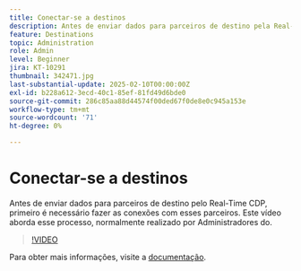 ```yaml
---
title: Conectar-se a destinos
description: Antes de enviar dados para parceiros de destino pela Real-Time CDP, é necessário configurar as conexões com esses parceiros. Saiba mais neste vídeo.
feature: Destinations
topic: Administration
role: Admin
level: Beginner
jira: KT-10291
thumbnail: 342471.jpg
last-substantial-update: 2025-02-10T00:00:00Z
exl-id: b228a612-3ecd-40c1-85ef-81fd49d6bde0
source-git-commit: 286c85aa88d44574f00ded67f0de8e0c945a153e
workflow-type: tm+mt
source-wordcount: '71'
ht-degree: 0%

---
```


# Conectar-se a destinos

Antes de enviar dados para parceiros de destino pelo Real-Time CDP, primeiro é necessário fazer as conexões com esses parceiros. Este vídeo aborda esse processo, normalmente realizado por Administradores do.

>[!VIDEO](https://video.tv.adobe.com/v/342471/?learn=on&enablevpops)

Para obter mais informações, visite a [documentação](https://experienceleague.adobe.com/en/docs/experience-platform/destinations/ui/connect-destination).
